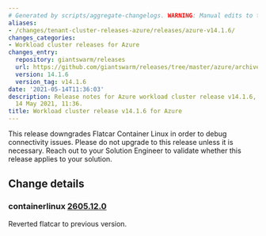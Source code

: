 ```yaml
---
# Generated by scripts/aggregate-changelogs. WARNING: Manual edits to this files will be overwritten.
aliases:
- /changes/tenant-cluster-releases-azure/releases/azure-v14.1.6/
changes_categories:
- Workload cluster releases for Azure
changes_entry:
  repository: giantswarm/releases
  url: https://github.com/giantswarm/releases/tree/master/azure/archived/v14.1.6
  version: 14.1.6
  version_tag: v14.1.6
date: '2021-05-14T11:36:03'
description: Release notes for Azure workload cluster release v14.1.6, published on
  14 May 2021, 11:36.
title: Workload cluster release v14.1.6 for Azure
---
```


This release downgrades Flatcar Container Linux in order to debug connectivity issues. Please do not upgrade to this release unless it is necessary. Reach out to your Solution Engineer to validate whether this release applies to your solution.

## Change details


### containerlinux [2605.12.0](https://www.flatcar-linux.org/releases/#release-2605.12.0)

Reverted flatcar to previous version.

